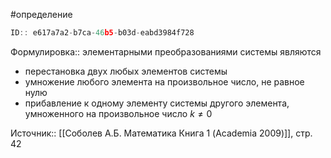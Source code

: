 #определение

```javascript
ID:: e617a7a2-b7ca-46b5-b03d-eabd3984f728
```

Формулировка:: 
элементарными преобразованиями системы являются
- перестановка двух любых элементов системы
- умножение любого элемента на произвольное число, не равное нулю
- прибавление к одному элементу системы другого элемента, умноженного на произвольное число $k \neq 0$

Источник:: [[Соболев А.Б. Математика Книга 1 (Academia 2009)]], стр. 42